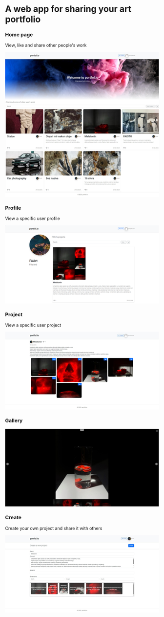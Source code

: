 # A web app for sharing your art portfolio

### Home page
View, like and share other people's work
  
![](uploads/home.jpeg)

### Profile
View a specific user profile

![](uploads/projects.png)

### Project
View a specific user project

![](uploads/project.jpeg)

### Gallery

![](uploads/gallery.jpeg)

### Create
Create your own project and share it with others

![](uploads/create.jpeg)
